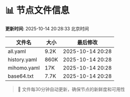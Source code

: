 # 📊 节点文件信息

**更新时间**: 2025-10-14 20:28:33 北京时间

| 文件名 | 大小 | 最后修改 |
|--------|------|----------|
| all.yaml | 9.2K | 2025-10-14 20:28 |
| history.yaml | 860K | 2025-10-14 20:28 |
| mihomo.yaml | 17K | 2025-10-14 20:28 |
| base64.txt | 7.7K | 2025-10-14 20:28 |

> 🔄 文件每30分钟自动更新，确保节点的新鲜度和可用性
